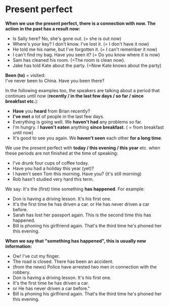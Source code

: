 # Present perfect 

**When we use the present perfect, there is a connection with now. The action in the past has a result now:**
* Is Sally here? No, she's gone out. (= she is out now)
* Where's your key? I don't know. I've lost it. (= I don't have it now)
* He told me his name, but I've forgotten it. (= I can't remember it now)
* I can't find my bag. Have you seen it? (= Do you know where it is now)
* Sam has cleaned his room. (=The room is clean now).
* Jake has told Kate about the party. (=Now Kate knows about the party)

**Been (to)** = visited:  
I've never been to China. Have you been there?

In the following examples too, the speakers are talking about a period that continues until now (**recently / in the last few days / so far / since breakfast etc.**):
* **Have** you **heard** from Brian recently?
* **I've met** a lot of people in the last few days.
* Everything is going well. We **haven't had** any problems so far.
* I'm hungry. I **haven't eaten** anything **since breakfast**. ( = from breakfast until now)
* It's good to see you again. We **haven't seen** each other **for a long time**.

We use the present perfect with **today / this evening / this year** etc. when these periods are not finished at the time of speaking:
* I've drunk four cups of coffee today.
* Have you had a holiday this year (yet)?
* I haven't seen Tom this morning. Have you? (it's still morning)
* Rob hasn't studied very hard this term.

We say: It's the (first) time something **has happened**. For example:
* Don is having a driving lesson. It's his first one.
* It's the first time he has driven a car. or He has never driven a car before.
* Sarah has lost her passport again. This is the second time this has happened.
* Bill is phoning his girlfriend again. That's the third time he's phoned her this evening.


**When we say that "something has happened", this is usually new information:**
* Ow! I've cut my finger.
* The road is closed. There has been an accident. 
* (from the news) Police have arrested two men in connection with the robbery.
* Don is having a driving lesson. It's his first one.
* It's the first time he has driven a car.
* or He has never driven a car before."
* Bill is phoning his girlfriend again. That's the third time he's phoned her this evening.